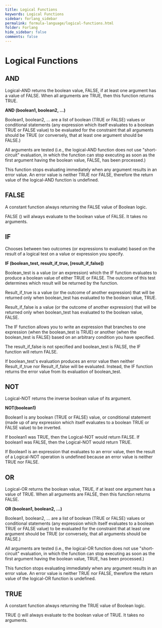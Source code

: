 ```yaml
---
title: Logical Functions
keywords: Logical Functions
sidebar: forlang_sidebar
permalink: formula-language/logical-functions.html
folder: Forlang
hide_sidebar: false
comments: false
---
```



# Logical Functions

## AND

Logical-AND returns the boolean value, FALSE, if at least one argument has a value of FALSE. When all arguments are TRUE, then this function returns TRUE.


**AND (boolean1, boolean2, ...)**

Boolean1, boolean2, ... are a list of boolean (TRUE or FALSE) values or conditional statements (any expression which itself evaluates to a boolean TRUE or FALSE value) to be evaluated for the constraint that all arguments should be TRUE (or conversely, that at least one argument should be FALSE.)

All arguments are tested (i.e., the logical-AND function does not use "short-circuit" evaluation, in which the function can stop executing as soon as the first argument having the boolean value, FALSE, has been processed.)

This function stops evaluating immediately when any argument results in an error value. An error value is neither TRUE nor FALSE, therefore the return value of the logical-AND function is undefined.


## FALSE

A constant function always returning the FALSE value of Boolean logic.


FALSE () will always evaluate to the boolean value of FALSE. It takes no arguments.

## IF

Chooses between two outcomes (or expressions to evaluate) based on the result of a logical test on a value or expression you specify.


**IF (boolean_test, result_if_true, [result_if_false])**

Boolean_test is a value (or an expression) which the IF function evaluates to produce a boolean value of either TRUE or FALSE. The outcome of this test determines which result will be returned by the function.

Result_if_true is a value (or the outcome of another expression) that will be returned only when boolean_test has evaluated to the boolean value, TRUE.

Result_if_false is a value (or the outcome of another expression) that will be returned only when boolean_test has evaluated to the boolean value, FALSE.

The IF function allows you to write an expression that branches to one expression (when the boolean_test is TRUE) or another (when the boolean_test is FALSE) based on an arbitrary condition you have specified.

The result_if_false is not specified and boolean_test is FALSE, the IF function will return FALSE.

If boolean_test's evaluation produces an error value then neither Result_if_true nor Result_if_false will be evaluated. Instead, the IF function returns the error value from its evaluation of boolean_test.


## NOT

Logical-NOT returns the inverse boolean value of its argument.



**NOT(boolean1)**

Boolean1 is any boolean (TRUE or FALSE) value, or conditional statement (made up of any expression which itself evaluates to a boolean TRUE or FALSE value) to be inverted.

If boolean1 was TRUE, then the Logical-NOT would return FALSE. If boolean1 was FALSE, then the Logical-NOT would return TRUE.

If Boolean1 is an expression that evaluates to an error value, then the result of a Logical-NOT operation is undefined because an error value is neither TRUE nor FALSE.

## OR

Logical-OR returns the boolean value, TRUE, if at least one argument has a value of TRUE. When all arguments are FALSE, then this function returns FALSE.



**OR (boolean1, boolean2, ...)**

Boolean1, boolean2, ... are a list of boolean (TRUE or FALSE) values or conditional statements (any expression which itself evaluates to a boolean TRUE or FALSE value) to be evaluated for the constraint that at least one argument should be TRUE (or conversely, that all arguments should be FALSE.)

All arguments are tested (i.e., the logical-OR function does not use "short-circuit" evaluation, in which the function can stop executing as soon as the first argument having the boolean value, TRUE, has been processed.)

This function stops evaluating immediately when any argument results in an error value. An error value is neither TRUE nor FALSE, therefore the return value of the logical-OR function is undefined.


## TRUE

A constant function always returning the TRUE value of Boolean logic.



TRUE () will always evaluate to the boolean value of TRUE. It takes no arguments.
